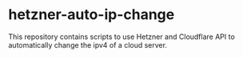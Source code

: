 # hetzner-auto-ip-change
This repository contains scripts to use Hetzner and Cloudflare API to automatically change the ipv4 of a cloud server.
